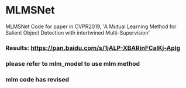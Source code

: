 # MLMSNet
MLMSNet Code for paper in CVPR2019, 'A Mutual Learning Method for Salient Object Detection with intertwined Multi-Supervision' 

### Results: https://pan.baidu.com/s/1jALP-XBARinFCalKj-Aplg 

### please  refer to mlm_model  to use mlm method
### mlm code has revised



